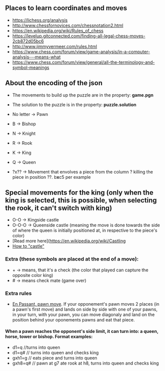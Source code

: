 ## Places to learn coordinates and moves
- https://lichess.org/analysis
- http://www.chessfornovices.com/chessnotation2.html
- https://en.wikipedia.org/wiki/Rules_of_chess
- https://levelup.gitconnected.com/finding-all-legal-chess-moves-2cb872d05bc6
- http://www.jimmyvermeer.com/rules.html
- https://www.chess.com/forum/view/game-analysis/in-a-computer-analysis---means-what
- https://www.chess.com/forum/view/general/all-the-terminology-and-symbol-meanings

## About the encoding of the json
- The movements to build up the puzzle are in the property: **game.pgn**
- The solution to the puzzle is in the property: **puzzle.solution**

- No letter -> Pawn
- B -> Bishop
- N -> Knight
- R -> Rook
- K -> King
- Q -> Queen
- ?x?? -> Movement that envolves a piece from the column ? killing the piece in position ??. b**x**c5 per example

## Special movements for the king (only when the king is selected, this is possible, when selecting the rook, it can't switch with king)
- O-O -> Kingside castle
- O-O-O -> Queenside castle (meaning the move is done towards the side of where the queen is initially positioned at, in respective to the piece's color)
- [Read more here](https://en.wikipedia.org/wiki/Castling
- [How to "castle"](https://youtu.be/4jXQyGaeUV8)

### Extra (these symbols are placed at the end of a move):
- \+ -> means, that it's a check (the color that played can capture the opposite color king)
- \# -> means check mate (game over)

### Extra rules
- [En Passant, pawn move](https://www.youtube.com/watch?v=c_KRIH0wnhE). If your opponement's pawn moves 2 places (in a pawn's first move) and lands on side by side with one of your pawns, in your turn, with your pawn, you can move diagonaly and land on the position behind your oponements pawns and eat that piece.

#### When a pawn reaches the opponent's side limit, it can turn into: a queen, horse, tower or bishop. Format examples:
- d1=q   //turns into queen
- d1=q#  // turns into queen and checks king
- gxh1=g // eats piece and turns into queen
- gxh8=q# // pawn at g7 ate rook at h8, turns into queen and checks king

